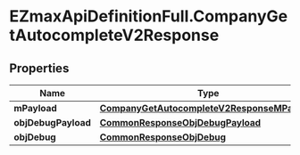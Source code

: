 # EZmaxApiDefinitionFull.CompanyGetAutocompleteV2Response

## Properties

Name | Type | Description | Notes
------------ | ------------- | ------------- | -------------
**mPayload** | [**CompanyGetAutocompleteV2ResponseMPayload**](CompanyGetAutocompleteV2ResponseMPayload.md) |  | 
**objDebugPayload** | [**CommonResponseObjDebugPayload**](CommonResponseObjDebugPayload.md) |  | [optional] 
**objDebug** | [**CommonResponseObjDebug**](CommonResponseObjDebug.md) |  | [optional] 


